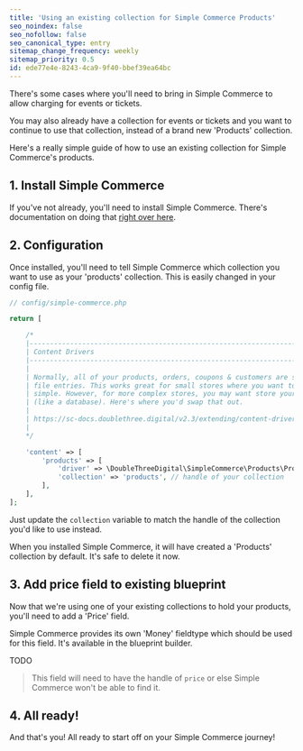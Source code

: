 ```yaml
---
title: 'Using an existing collection for Simple Commerce Products'
seo_noindex: false
seo_nofollow: false
seo_canonical_type: entry
sitemap_change_frequency: weekly
sitemap_priority: 0.5
id: ede77e4e-8243-4ca9-9f40-bbef39ea64bc
---
```

There's some cases where you'll need to bring in Simple Commerce to allow charging for events or tickets. 

You may also already have a collection for events or tickets and you want to continue to use that collection, instead of a brand new 'Products' collection.

Here's a really simple guide of how to use an existing collection for Simple Commerce's products.

## 1. Install Simple Commerce

If you've not already, you'll need to install Simple Commerce. There's documentation on doing that [right over here](https://sc-docs.doublethree.digital/v2.3/installation#standard-install).

## 2. Configuration

Once installed, you'll need to tell Simple Commerce which collection you want to use as your 'products' collection. This is easily changed in your config file.

```php
// config/simple-commerce.php

return [

    /*
    |--------------------------------------------------------------------------
    | Content Drivers
    |--------------------------------------------------------------------------
    |
    | Normally, all of your products, orders, coupons & customers are stored as flat
    | file entries. This works great for small stores where you want to keep everything
    | simple. However, for more complex stores, you may want store your data somewhere else
    | (like a database). Here's where you'd swap that out.
    |
    | https://sc-docs.doublethree.digital/v2.3/extending/content-drivers
    |
    */

    'content' => [
        'products' => [
            'driver' => \DoubleThreeDigital\SimpleCommerce\Products\Product::class,
            'collection' => 'products', // handle of your collection
        ],
    ],
];
```

Just update the `collection` variable to match the handle of the collection you'd like to use instead.

When you installed Simple Commerce, it will have created a 'Products' collection by default. It's safe to delete it now.

## 3. Add price field to existing blueprint

Now that we're using one of your existing collections to hold your products, you'll need to add a 'Price' field.

Simple Commerce provides its own 'Money' fieldtype which should be used for this field. It's available in the blueprint builder.

TODO

> This field will need to have the handle of `price` or else Simple Commerce won't be able to find it.

## 4. All ready!

And that's you! All ready to start off on your Simple Commerce journey!